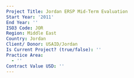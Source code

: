 ```yaml
---
Project Title: Jordan ERSP Mid-Term Evaluation
Start Year: '2011'
End Year: ''
ISO3 Code: JOR
Region: Middle East
Country: Jordan
Client/ Donor: USAID/Jordan
Is Current Project? (true/false): ''
Practice Area:
  - ''
Contract Value USD: ''
---
```

